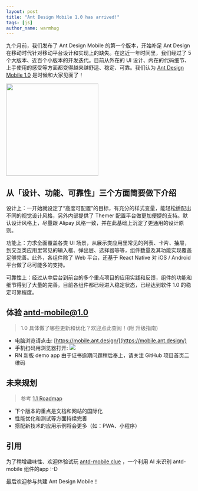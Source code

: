 ```yaml
---
layout: post
title: "Ant Design Mobile 1.0 has arrived!"
tags: [js]
author_name: warmhug
---
```


九个月前，我们发布了 Ant Design Mobile 的第一个版本，开始补足 Ant Design 在移动时代针对移动平台设计和实现上的缺失。在这近一年时间里，我们经过了 5 个大版本、近百个小版本的开发迭代。目前从外在的 UI 设计、内在的代码细节、上手使用的感受等方面都变得越来越舒适、稳定、可靠。我们认为 [Ant Design Mobile 1.0](https://mobile.ant.design/) 是时候和大家见面了！

<img src="https://zos.alipayobjects.com/rmsportal/wIjMDnsrDoPPcIV.png" style="width: 250px;" />

## 从「设计、功能、可靠性」三个方面简要做下介绍

设计上：一开始就设定了“高度可配置”的目标，有充分的样式变量，能轻松适配出不同的视觉设计风格，另外内部提供了 Themer 配置平台做更加便捷的支持。默认设计风格上，尽量跟 Alipay 风格一致，并在此基础上沉淀了更通用的设计原则。

功能上：力求全面覆盖各类 UI 场景，从展示类应用里常见的列表、卡片、抽屉，到交互类应用里常见的输入框、弹出层、选择器等等，组件数量及其功能实现覆盖足够完善。此外，各组件除了 Web 平台，还基于 React Native 对 iOS / Android 平台做了尽可能多的支持。

可靠性上：经过从中后台到前台的多个重点项目的应用实践和反馈，组件的功能和细节得到了大量的完善。目前各组件都已经进入稳定状态，已经达到软件 1.0 的稳定可靠程度。

## 体验 antd-mobile@1.0

> 1.0 具体做了哪些更新和优化？欢迎点此查阅！(附 升级指南)

- 电脑浏览请点击: [https://mobile.ant.design/](https://mobile.ant.design/)
- 手机扫码用浏览器打开: 
![](https://zos.alipayobjects.com/rmsportal/OcdSyPPNFxriyMdavytS.png)
- RN 新版 demo app 由于证书逾期问题稍后奉上，请关注 GitHub 项目首页二维码

## 未来规划

> 参考 [1.1 Roadmap](https://github.com/ant-design/ant-design-mobile/issues/821)

- 下个版本的重点是文档和网站的国际化
- 性能优化和测试等方面持续完善
- 搭配新技术的应用示例将会更多（如：PWA、小程序）

## 引用

为了稍增趣味性、欢迎体验试玩 [antd-mobile clue](https://github.com/ant-design/antd-mobile-samples/blob/master/ai/README.md#antd-mobile-clue-just-for-fun) ，一个利用 AI 来识别 antd-mobile 组件的app :-D

最后欢迎参与共建 Ant Design Mobile！


